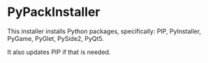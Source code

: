 # PyPackInstaller
This installer installs Python packages, specifically:
PIP,
PyInstaller,
PyGame,
PyGlet,
PySide2,
PyQt5.

It also updates PIP if that is needed.
